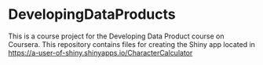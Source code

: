 # DevelopingDataProducts

This is a course project for the Developing Data Product course on Coursera.
This repository contains files for creating the Shiny app located in 
https://a-user-of-shiny.shinyapps.io/CharacterCalculator
